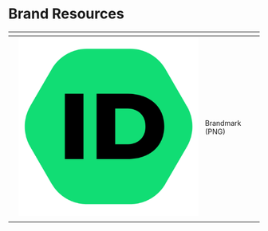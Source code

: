 # Brand Resources



<table data-view="cards"><thead><tr><th></th><th></th><th></th><th data-hidden data-type="files"></th></tr></thead><tbody><tr><td></td><td><img src="../.gitbook/assets/IDriss_Brandmark.png" alt=""></td><td>Brandmark (PNG)</td><td></td></tr><tr><td></td><td></td><td></td><td></td></tr></tbody></table>
